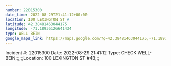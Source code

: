 ```yaml
---
number: 22015300
date_time: 2022-08-29T21:41:12+00:00
location: 100 LEXINGTON ST #
latitude: 42.38481463044175
longitude: -71.18936126641434
type: WELL BEIN
google_maps_link: https://maps.google.com/?q=42.38481463044175,-71.18936126641434
---
```


Incident #: 22015300  Date: 2022-08-29 21:41:12   Type: CHECK WELL-BEIN;;;;;;Location: 100 LEXINGTON ST #4B;;;
